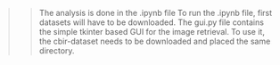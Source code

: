 >>The analysis is done in the .ipynb file
>>To run the .ipynb file, first datasets will have to be downloaded.
>>The gui.py file contains the simple tkinter based GUI for the image retrieval.
>>To use it, the cbir-dataset needs to be downloaded and placed the same directory.
